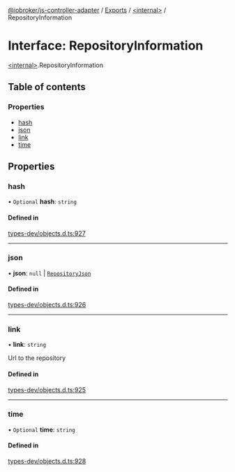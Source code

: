 [@iobroker/js-controller-adapter](../README.md) / [Exports](../modules.md) / [\<internal\>](../modules/internal_.md) / RepositoryInformation

# Interface: RepositoryInformation

[\<internal\>](../modules/internal_.md).RepositoryInformation

## Table of contents

### Properties

- [hash](internal_.RepositoryInformation.md#hash)
- [json](internal_.RepositoryInformation.md#json)
- [link](internal_.RepositoryInformation.md#link)
- [time](internal_.RepositoryInformation.md#time)

## Properties

### hash

• `Optional` **hash**: `string`

#### Defined in

[types-dev/objects.d.ts:927](https://github.com/ioBroker/ioBroker.js-controller/blob/e03492751/packages/types-dev/objects.d.ts#L927)

___

### json

• **json**: ``null`` \| [`RepositoryJson`](internal_.RepositoryJson.md)

#### Defined in

[types-dev/objects.d.ts:926](https://github.com/ioBroker/ioBroker.js-controller/blob/e03492751/packages/types-dev/objects.d.ts#L926)

___

### link

• **link**: `string`

Url to the repository

#### Defined in

[types-dev/objects.d.ts:925](https://github.com/ioBroker/ioBroker.js-controller/blob/e03492751/packages/types-dev/objects.d.ts#L925)

___

### time

• `Optional` **time**: `string`

#### Defined in

[types-dev/objects.d.ts:928](https://github.com/ioBroker/ioBroker.js-controller/blob/e03492751/packages/types-dev/objects.d.ts#L928)
